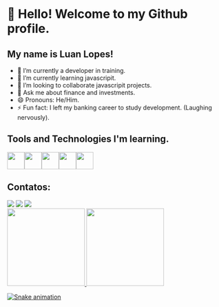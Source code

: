 # 👋 Hello! Welcome to my Github profile.
## My name is Luan Lopes!

- 🔭 I’m currently a developer in training.
- 🌱 I’m currently learning javascripit.
- 👯 I’m looking to collaborate javascripit projects.
- 💬 Ask me about finance and investments.
- 😄 Pronouns: He/Him.
- ⚡ Fun fact: I left my banking career to study development. (Laughing nervously).

## Tools and Technologies I'm learning.
<img src="https://cdn.jsdelivr.net/gh/devicons/devicon@latest/icons/javascript/javascript-original.svg" width="40" height="40"/><img src="https://cdn.jsdelivr.net/gh/devicons/devicon@latest/icons/python/python-original.svg" width="40" height="40"/><img src="https://cdn.jsdelivr.net/gh/devicons/devicon@latest/icons/intellij/intellij-original.svg" width="40" height="40"/><img src="https://cdn.jsdelivr.net/gh/devicons/devicon@latest/icons/vscode/vscode-original-wordmark.svg" width="40" height="40"/><img src="https://cdn.jsdelivr.net/gh/devicons/devicon@latest/icons/git/git-original.svg" width="40" height="40"/>
          
## Contatos:
<div>
<a href="https://www.instagram.com/luannllopes/" target="_blank"><img loading="lazy" src="https://img.shields.io/badge/-Instagram-%23E4405F?style=for-the-badge&logo=instagram&logoColor=white" target="_blank"></a>
<a href = "mailto:luannllopes@gmail.com"><img loading="lazy" src="https://img.shields.io/badge/Gmail-D14836?style=for-the-badge&logo=gmail&logoColor=white" target="_blank"></a>
<a href="https://www.linkedin.com/in/luan-lopes-b05201117/" target="_blank"><img loading="lazy" src="https://img.shields.io/badge/-LinkedIn-%230077B5?style=for-the-badge&logo=linkedin&logoColor=white" target="_blank"></a>   
</div>

<div>
<a href="https://github.com/seu-usuário-aqui">
<img loading="lazy" height="180em" src="https://github-readme-stats.vercel.app/api/top-langs/?username=luannllopes&layout=compact&langs_count=7&theme=dracula"/>
<img loading="lazy" height="180em" src="https://github-readme-stats.vercel.app/api?username=luannllopes&show_icons=true&theme=dracula&include_all_commits=true&count_private=true"/>
</div>
          
![Snake animation](https://raw.githubusercontent.com/luannllopes/luannllopes/output/github-contribution-grid-snake.svg)
